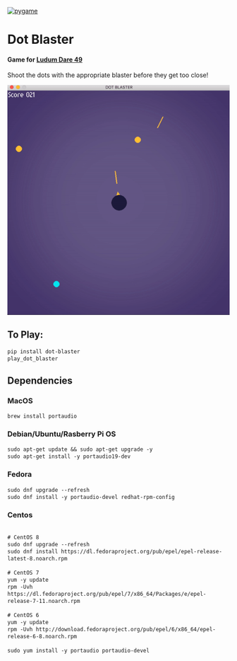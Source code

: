[![pygame](https://img.shields.io/badge/pygame-yellow?style=for-the-badge&logo=Python&logoWidth=30&link=https://www.pygame.org/)](https://www.pygame.org/)

# Dot Blaster
#### Game for [Ludum Dare 49]



Shoot the dots with the appropriate blaster before they get too close!

![gameplay gif]

## To Play:
```
pip install dot-blaster
play_dot_blaster
```

## Dependencies


### MacOS
```
brew install portaudio
```

### Debian/Ubuntu/Rasberry Pi OS

```
sudo apt-get update && sudo apt-get upgrade -y
sudo apt-get install -y portaudio19-dev
```

### Fedora

```
sudo dnf upgrade --refresh
sudo dnf install -y portaudio-devel redhat-rpm-config
```

### Centos
```

# CentOS 8
sudo dnf upgrade --refresh
sudo dnf install https://dl.fedoraproject.org/pub/epel/epel-release-latest-8.noarch.rpm

# CentOS 7
yum -y update
rpm -Uvh https://dl.fedoraproject.org/pub/epel/7/x86_64/Packages/e/epel-release-7-11.noarch.rpm

# CentOS 6
yum -y update
rpm -Uvh http://download.fedoraproject.org/pub/epel/6/x86_64/epel-release-6-8.noarch.rpm

sudo yum install -y portaudio portaudio-devel

```


[gameplay gif]: socials/gameplay.gif
[Ludum Dare 49]: https://ldjam.com/events/ludum-dare/49
